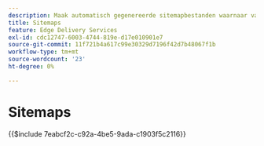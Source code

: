 ```yaml
---
description: Maak automatisch gegenereerde sitemapbestanden waarnaar vanuit uw ` robots.txt' moet worden verwezen. Dit helpt bij SEO en de ontdekking van nieuwe inhoud.
title: Sitemaps
feature: Edge Delivery Services
exl-id: cdc12747-6003-4744-819e-d17e010901e7
source-git-commit: 11f721b4a617c99e30329d7196f42d7b48067f1b
workflow-type: tm+mt
source-wordcount: '23'
ht-degree: 0%

---
```


# Sitemaps

{{$include 7eabcf2c-c92a-4be5-9ada-c1903f5c2116}}

